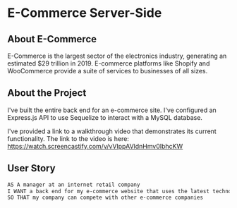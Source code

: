 # E-Commerce Server-Side

## About E-Commerce

E-Commerce is the largest sector of the electronics industry, generating an estimated $29 trillion in 2019. E-commerce platforms like Shopify and WooCommerce provide a suite of services to businesses of all sizes. 

## About the Project

I've built the entire back end for an e-commerce site. I've configured an Express.js API to use Sequelize to interact with a MySQL database.

I've provided a link to a walkthrough video that demonstrates its current functionality. The link to the video is here: https://watch.screencastify.com/v/vVIppAVldnHmv0IbhcKW


## User Story

```md
AS A manager at an internet retail company
I WANT a back end for my e-commerce website that uses the latest technologies
SO THAT my company can compete with other e-commerce companies
```
